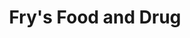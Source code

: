 ---
title: "Fry's Food and Drug"
url: /tucson/frys-food-and-drug-east-grant-road/
shop: supermarket
---